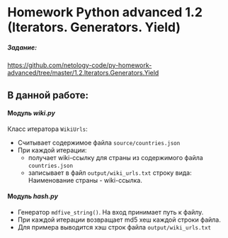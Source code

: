 # Homework Python advanced 1.2 (Iterators. Generators. Yield)

##### Задание: 
https://github.com/netology-code/py-homework-advanced/tree/master/1.2.Iterators.Generators.Yield

## В данной работе:

#### Модуль ***wiki.py***
Класс итератора ```WikiUrls```:
* Считывает содержимое файла ```source/countries.json```
* При каждой итерации:
  * получает wiki-ссылку для страны из содержимого файла ```countries.json```
  * записывает в файл ```output/wiki_urls.txt``` строку вида: Наименование страны - wiki-ссылка.
 

#### Модуль ***hash.py***
* Генератор ```mdfive_string()```. На вход принимает путь к файлу.
* При каждой итерации возвращает md5 хеш каждой строки файла.
* Для примера выводится хэш строк файла ```output/wiki_urls.txt```
